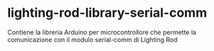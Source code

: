# lighting-rod-library-serial-comm

Contiene la libreria Arduino per microcontrollore che permette la comunicazione con il modulo serial-comm di Lighting Rod